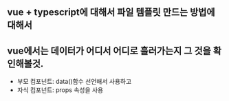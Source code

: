 ## vue + typescript에 대해서 파일 템플릿 만드는 방법에 대해서

## vue에서는 데이터가 어디서 어디로 흘러가는지 그 것을 확인해볼것.
- 부모 컴포넌트: data()함수 선언해서 사용하고
- 자식 컴포넌트: props 속성을 사용